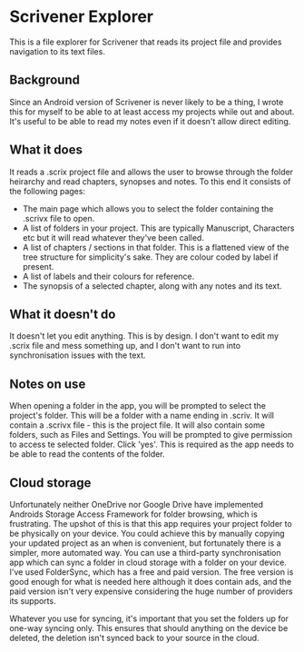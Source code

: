 # Scrivener Explorer
This is a file explorer for Scrivener that reads its project file and provides navigation to its text files.
## Background
Since an Android version of Scrivener is never likely to be a thing, I wrote this for myself to be able to at least access my projects while out and about. It's useful to be able to read my notes even if it doesn't allow direct editing.
## What it does
It reads a .scrix project file and allows the user to browse through the folder heirarchy and read chapters, synopses and notes.
To this end it consists of the following pages:
- The main page which allows you to select the folder containing the .scrivx file to open.
- A list of folders in your project. This are typically Manuscript, Characters etc but it will read whatever they've been called.
- A list of chapters / sections in that folder. This is a flattened view of the tree structure for simplicity's sake. They are colour coded by label if present.
- A list of labels and their colours for reference.
- The synopsis of a selected chapter, along with any notes and its text.
## What it doesn't do
It doesn't let you edit anything. This is by design. I don't want to edit my .scrix file and mess something up, and I don't want to run into synchronisation issues with the text.
## Notes on use
When opening a folder in the app, you will be prompted to select the project's folder. This will be a folder with a name ending in .scriv. It will contain a .scrivx file - this is the project file. It will also contain some folders, such as Files and Settings. You will be prompted to give permission to access te selected folder. Click 'yes'. This is required as the app needs to be able to read the contents of the folder.
## Cloud storage
Unfortunately neither OneDrive nor Google Drive have implemented Androids Storage Access Framework for folder browsing, which is frustrating. The upshot of this is that this app requires your project folder to be physically on your device. You could achieve this by manually copying your updated project as an when is convenient, but fortunately there is a simpler, more automated way. You can use a third-party synchronisation app which can sync a folder in cloud storage with a folder on your device. I've used FolderSync, which has a free and paid version. The free version is good enough for what is needed here although it does contain ads, and the paid version isn't very expensive considering the huge number of providers its supports.

Whatever you use for syncing, it's important that you set the folders up for one-way syncing only. This ensures that should anything on the device be deleted, the deletion isn't synced back to your source in the cloud.

